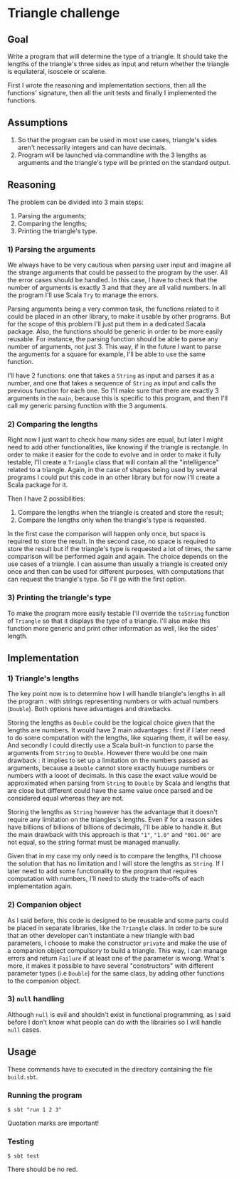 # Triangle challenge

## Goal

Write a program that will determine the type of a triangle. It should take the lengths of the triangle's three sides as input and return whether the triangle is equilateral, isoscele or scalene.  

First I wrote the reasoning and implementation sections, then all the functions' signature, then all the unit tests and finally I implemented the functions.

## Assumptions

1. So that the program can be used in most use cases, triangle's sides aren't necessarily integers and can have decimals.
2. Program will be launched via commandline with the 3 lengths as arguments and the triangle's type will be printed on the standard output.

## Reasoning

The problem can be divided into 3 main steps:  

1. Parsing the arguments;
2. Comparing the lengths;
3. Printing the triangle's type.  

### 1) Parsing the arguments

We always have to be very cautious when parsing user input and imagine all the strange arguments that could be passed to the program by the user. All the error cases should be handled. In this case, I have to check that the number of arguments is exactly 3 and that they are all valid numbers. In all the program I'll use Scala `Try` to manage the errors.  

Parsing arguments being a very common task, the functions related to it could be placed in an other library, to make it usable by other programs. But for the scope of this problem I'll just put them in a dedicated Sacala package. Also, the functions should be generic in order to be more easily reusable. For instance, the parsing function should be able to parse any number of arguments, not just 3. This way, if in the future I want to parse the arguments for a square for example, I'll be able to use the same function.  

I'll have 2 functions: one that takes a `String` as input and parses it as a number, and one that takes a sequence of `String` as input and calls the previous function for each one. So I'll make sure that there are exactly 3 arguments in the `main`, because this is specific to this program, and then I'll call my generic parsing function with the 3 arguments.

### 2) Comparing the lengths

Right now I just want to check how many sides are equal, but later I might need to add other functionalities, like knowing if the triangle is rectangle. In order to make it easier for the code to evolve and in order to make it fully testable, I'll create a `Triangle` class that will contain all the "intelligence" related to a triangle. Again, in the case of shapes being used by several programs I could put this code in an other library but for now I'll create a Scala package for it.  

Then I have 2 possibilities:  

1. Compare the lengths when the triangle is created and store the result;
2. Compare the lengths only when the triangle's type is requested.  

In the first case the comparison will happen only once, but space is required to store the result. In the second case, no space is required to store the result but if the triangle's type is requested a lot of times, the same comparison will be performed again and again. The choice depends on the use cases of a triangle. I can assume than usually a triangle is created only once and then can be used for different purposes, with computations that can request the triangle's type. So I'll go with the first option.

### 3) Printing the triangle's type

To make the program more easily testable I'll override the `toString` function of `Triangle` so that it displays the type of a triangle. I'll also make this function more generic and print other information as well, like the sides' length.

## Implementation

### 1) Triangle's lengths

The key point now is to determine how I will handle triangle's lengths in all the program : with strings representing numbers or with actual numbers (`Double`). Both options have advantages and drawbacks.  

Storing the lengths as `Double` could be the logical choice given that the lengths are numbers. It would have 2 main advantages : first if I later need to do some computation with the lengths, like squaring them, it will be easy. And secondly I could directly use a Scala built-in function to parse the arguments from `String` to `Double`. However there would be one main drawback : it implies to set up a limitation on the numbers passed as arguments, because a `Double` cannot store exactly huuuge numbers or numbers with a looot of decimals. In this case the exact value would be approximated when parsing from `String` to `Double` by Scala and lengths that are close but different could have the same value once parsed and be considered equal whereas they are not.  

Storing the lengths as `String` however has the advantage that it doesn't require any limitation on the triangles's lengths. Even if for a reason sides have billions of billions of billions of decimals, I'll be able to handle it. But the main drawback with this approach is that `"1"`, `"1.0"` and `"001.00"` are not equal, so the string format must be managed manually.  

Given that in my case my only need is to compare the lengths, I'll choose the solution that has no limitation and I will store the lengths as `String`. If I later need to add some functionality to the program that requires computation with numbers, I'll need to study the trade-offs of each implementation again.

### 2) Companion object

As I said before, this code is designed to be reusable and some parts could be placed in separate libraries, like the `Triangle` class. In order to be sure that an other developer can't instantiate a new triangle with bad parameters, I choose to make the constructor `private` and make the use of a companion object compulsory to build a triangle. This way, I can manage errors and return `Failure` if at least one of the parameter is wrong. What's more, it makes it possible to have several "constructors" with different parameter types (i.e `Double`) for the same class, by adding other functions to the companion object.  

### 3) `null` handling

Although `null` is evil and shouldn't exist in functional programming, as I said before I don't know what people can do with the librairies so I will handle `null` cases.

## Usage

These commands have to executed in the directory containing the file `build.sbt`.

### Running the program

```
$ sbt "run 1 2 3"
```

Quotation marks are important!

### Testing

```
$ sbt test
```

There should be no red.
